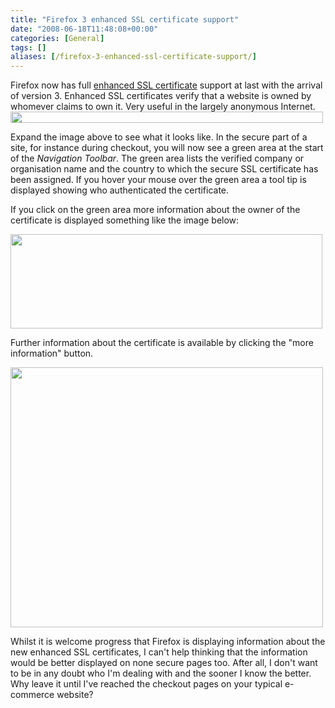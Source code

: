 ```yaml
---
title: "Firefox 3 enhanced SSL certificate support"
date: "2008-06-18T11:48:08+00:00"
categories: [General]
tags: []
aliases: [/firefox-3-enhanced-ssl-certificate-support/]
---
```


Firefox now has full <a href="https://en.wikipedia.org/wiki/Extended_Validation_Certificate">enhanced SSL certificate</a> support at last with the arrival of version 3. Enhanced SSL certificates verify that a website is owned by whomever claims to own it. Very useful in the largely anonymous Internet.<a href="/images/uploads/2008/06/firefox-ssl-cert-view.jpg"><img class="aligncenter size-full wp-image-439" title="firefox-ssl-cert-view" src="/images/uploads/2008/06/firefox-ssl-cert-view.jpg" alt="" width="500" height="18" /></a>

Expand the image above to see what it looks like. In the secure part of a site, for instance during checkout, you will now see a green area at the start of the <em>Navigation Toolbar</em>. The green area lists the verified company or organisation name and the country to which the secure SSL certificate has been assigned. If you hover your mouse over the green area a tool tip is displayed showing who authenticated the certificate.

If you click on the green area more information about the owner of the certificate is displayed something like the image below:

<a href="/images/uploads/2008/06/firefox-ssl-cert-tooltip.jpg"><img class="aligncenter size-full wp-image-440" title="firefox-ssl-cert-tooltip" src="/images/uploads/2008/06/firefox-ssl-cert-tooltip.jpg" alt="" width="499" height="151" /></a>

Further information about the certificate is available by clicking the "more information" button.

<a href="/images/uploads/2008/06/firefox-ssl-cert-more-information.jpg"><img class="aligncenter size-full wp-image-441" title="firefox-ssl-cert-more-information" src="/images/uploads/2008/06/firefox-ssl-cert-more-information.jpg" alt="" width="500" height="416" /></a>

Whilst it is welcome progress that Firefox is displaying information about the new enhanced SSL certificates, I can't help thinking that the information would be better displayed on none secure pages too. After all, I don't want to be in any doubt who I'm dealing with and the sooner I know the better. Why leave it until I've reached the checkout pages on your typical e-commerce website?
